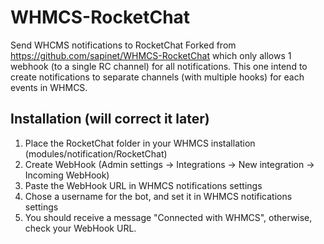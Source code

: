 # WHMCS-RocketChat

Send WHCMS notifications to RocketChat
Forked from https://github.com/sapinet/WHMCS-RocketChat which only allows 1 webhook (to a single RC channel) for all notifications. This one intend to create notifications to separate channels (with multiple hooks) for each events in WHMCS.

## Installation (will correct it later)

 1. Place the RocketChat folder in your WHMCS installation (modules/notification/RocketChat)
 2. Create WebHook (Admin settings -> Integrations -> New integration -> Incoming WebHook)
 3. Paste the WebHook URL in WHMCS notifications settings
 4. Chose a username for the bot, and set it in WHMCS notifications settings
 5. You should receive a message "Connected with WHMCS", otherwise, check your WebHook URL.

```
